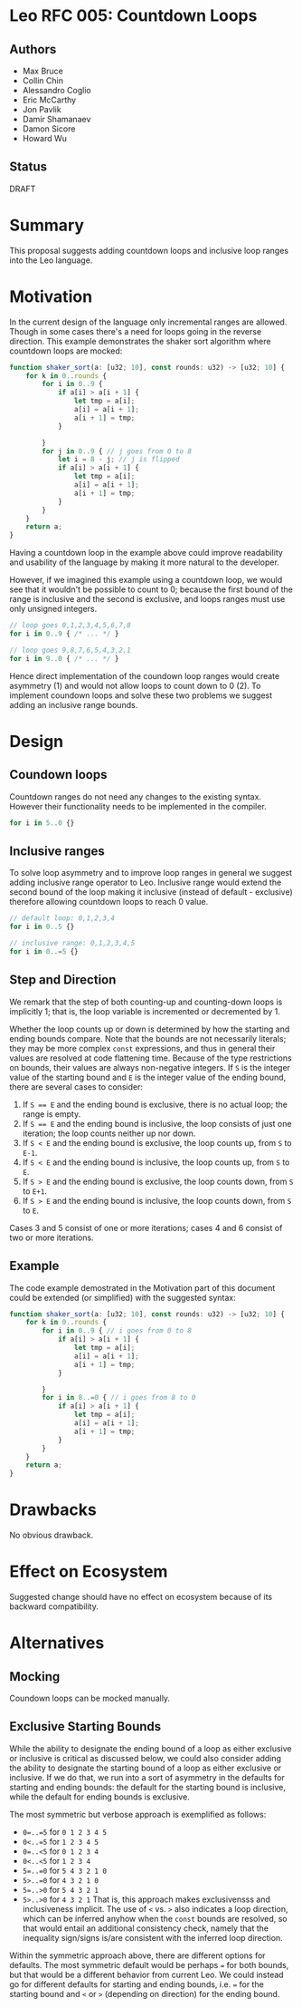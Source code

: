 # Leo RFC 005: Countdown Loops

## Authors

- Max Bruce
- Collin Chin
- Alessandro Coglio
- Eric McCarthy
- Jon Pavlik
- Damir Shamanaev
- Damon Sicore
- Howard Wu

## Status

DRAFT

# Summary

This proposal suggests adding countdown loops and inclusive loop ranges into the Leo language.

# Motivation

In the current design of the language only incremental ranges are allowed. Though
in some cases there's a need for loops going in the reverse direction. This example
demonstrates the shaker sort algorithm where countdown loops are mocked:

```ts
function shaker_sort(a: [u32; 10], const rounds: u32) -> [u32; 10] {
    for k in 0..rounds {
        for i in 0..9 {
            if a[i] > a[i + 1] {
                let tmp = a[i];
                a[i] = a[i + 1];
                a[i + 1] = tmp;
            }

        }
        for j in 0..9 { // j goes from 0 to 8
            let i = 8 - j; // j is flipped
            if a[i] > a[i + 1] {
                let tmp = a[i];
                a[i] = a[i + 1];
                a[i + 1] = tmp;
            }
        }
    }
    return a;
}
```

Having a countdown loop in the example above could improve readability and 
usability of the language by making it more natural to the developer.

However, if we imagined this example using a countdown loop, we would see that 
it wouldn't be possible to count to 0; because the first bound of the range is
inclusive and the second is exclusive, and loops ranges must use only unsigned integers.

```ts
// loop goes 0,1,2,3,4,5,6,7,8
for i in 0..9 { /* ... */ }

// loop goes 9,8,7,6,5,4,3,2,1 
for i in 9..0 { /* ... */ }
```

Hence direct implementation of the coundown loop ranges would create asymmetry (1)
and would not allow loops to count down to 0 (2). To implement coundown loops and 
solve these two problems we suggest adding an inclusive range bounds.

# Design

## Coundown loops

Countdown ranges do not need any changes to the existing syntax. However their 
functionality needs to be implemented in the compiler.

```ts
for i in 5..0 {}
```

## Inclusive ranges

To solve loop asymmetry and to improve loop ranges in general we suggest adding 
inclusive range operator to Leo. Inclusive range would extend the second bound 
of the loop making it inclusive (instead of default - exclusive) 
therefore allowing countdown loops to reach 0 value.

```ts
// default loop: 0,1,2,3,4
for i in 0..5 {}

// inclusive range: 0,1,2,3,4,5
for i in 0..=5 {}
```

## Step and Direction

We remark that the step of both counting-up and counting-down loops is implicitly 1;
that is, the loop variable is incremented or decremented by 1.

Whether the loop counts up or down is determined by how the starting and ending bounds compare.
Note that the bounds are not necessarily literals;
they may be more complex `const` expressions, and thus in general their values are resolved at code flattening time.
Because of the type restrictions on bounds, their values are always non-negative integers.
If `S` is the integer value of the starting bound and `E` is the integer value of the ending bound,
there are several cases to consider:
1. If `S == E` and the ending bound is exclusive, there is no actual loop; the range is empty.
2. If `S == E` and the ending bound is inclusive, the loop consists of just one iteration; the loop counts neither up nor down.
3. If `S < E` and the ending bound is exclusive, the loop counts up, from `S` to `E-1`.
4. If `S < E` and the ending bound is inclusive, the loop counts up, from `S` to `E`.
5. If `S > E` and the ending bound is exclusive, the loop counts down, from `S` to `E+1`.
6. If `S > E` and the ending bound is inclusive, the loop counts down, from `S` to `E`.

Cases 3 and 5 consist of one or more iterations; cases 4 and 6 consist of two or more iterations.

## Example

The code example demostrated in the Motivation part of this document 
could be extended (or simplified) with the suggested syntax:

```ts
function shaker_sort(a: [u32; 10], const rounds: u32) -> [u32; 10] {
    for k in 0..rounds {
        for i in 0..9 { // i goes from 0 to 8
            if a[i] > a[i + 1] {
                let tmp = a[i];
                a[i] = a[i + 1];
                a[i + 1] = tmp;
            }

        }
        for i in 8..=0 { // i goes from 8 to 0
            if a[i] > a[i + 1] {
                let tmp = a[i];
                a[i] = a[i + 1];
                a[i + 1] = tmp;
            }
        }
    }
    return a;
}
```

# Drawbacks

No obvious drawback.

# Effect on Ecosystem

Suggested change should have no effect on ecosystem because of its backward compatibility.

# Alternatives

## Mocking

Coundown loops can be mocked manually.

## Exclusive Starting Bounds

While the ability to designate the ending bound of a loop as either exclusive or inclusive is critical as discussed below,
we could also consider adding the ability to designate the starting bound of a loop as either exclusive or inclusive.
If we do that, we run into a sort of asymmetry in the defaults for starting and ending bounds:
the default for the starting bound is inclusive, while the default for ending bounds is exclusive.

The most symmetric but verbose approach is exemplified as follows:
* `0=..=5` for `0 1 2 3 4 5`
* `0<..=5` for `1 2 3 4 5`
* `0=..<5` for `0 1 2 3 4`
* `0<..<5` for `1 2 3 4`
* `5=..=0` for `5 4 3 2 1 0`
* `5>..=0` for `4 3 2 1 0`
* `5=..>0` for `5 4 3 2 1`
* `5>..>0` for `4 3 2 1`
That is, this approach makes exclusivensss and inclusiveness implicit.
The use of `<` vs. `>` also indicates a loop direction, which can be inferred anyhow when the `const` bounds are resolved,
so that would entail an additional consistency check,
namely that the inequality sign/signs is/are consistent with the inferred loop direction.

Within the symmetric approach above, there are different options for defaults.
The most symmetric default would be perhaps `=` for both bounds,
but that would be a different behavior from current Leo.
We could instead go for different defaults for starting and ending bounds,
i.e. `=` for the starting bound and `<` or `>` (depending on direction) for the ending bound.
